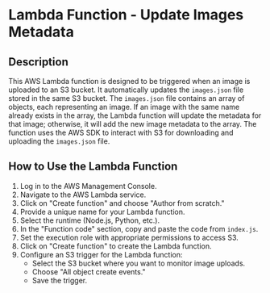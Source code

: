 # Lambda Function - Update Images Metadata

## Description
This AWS Lambda function is designed to be triggered when an image is uploaded to an S3 bucket. It automatically updates the `images.json` file stored in the same S3 bucket. The `images.json` file contains an array of objects, each representing an image. If an image with the same name already exists in the array, the Lambda function will update the metadata for that image; otherwise, it will add the new image metadata to the array. The function uses the AWS SDK to interact with S3 for downloading and uploading the `images.json` file.

## How to Use the Lambda Function
1. Log in to the AWS Management Console.
2. Navigate to the AWS Lambda service.
3. Click on "Create function" and choose "Author from scratch."
4. Provide a unique name for your Lambda function.
5. Select the runtime (Node.js, Python, etc.).
6. In the "Function code" section, copy and paste the code from `index.js`.
7. Set the execution role with appropriate permissions to access S3.
8. Click on "Create function" to create the Lambda function.
9. Configure an S3 trigger for the Lambda function:
   - Select the S3 bucket where you want to monitor image uploads.
   - Choose "All object create events."
   - Save the trigger.
     
